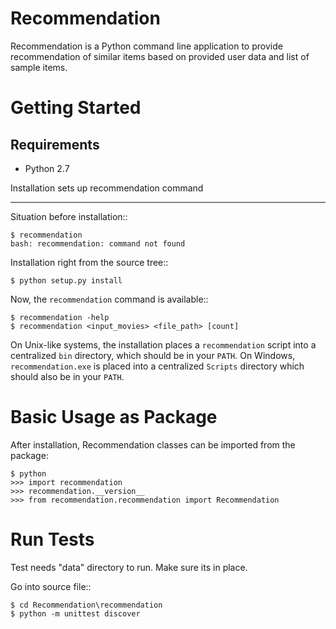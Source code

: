 Recommendation
==========

Recommendation is a Python command line application to provide recommendation of similar items based on provided user data and list of sample items.


Getting Started
===============

Requirements
------------

* Python 2.7


Installation sets up recommendation command
********************************************

Situation before installation::

    $ recommendation
    bash: recommendation: command not found

Installation right from the source tree::

    $ python setup.py install

Now, the ``recommendation`` command is available::
	
	$ recommendation -help
    $ recommendation <input_movies> <file_path> [count]
    

On Unix-like systems, the installation places a ``recommendation`` script into a
centralized ``bin`` directory, which should be in your ``PATH``. On Windows,
``recommendation.exe`` is placed into a centralized ``Scripts`` directory which
should also be in your ``PATH``.

Basic Usage as Package
======================

After installation, Recommendation classes can be imported from the package:

```
$ python
>>> import recommendation
>>> recommendation.__version__
>>> from recommendation.recommendation import Recommendation
```

Run Tests
=========

Test needs "data" directory to run. Make sure its in place. 

Go into source file::

	
	$ cd Recommendation\recommendation 
    $ python -m unittest discover

```

